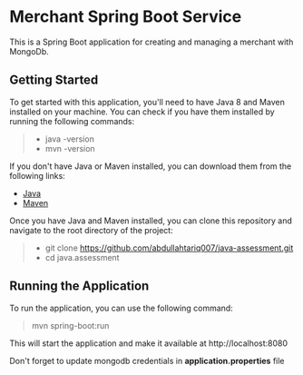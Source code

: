 # Merchant Spring Boot Service
This is a Spring Boot application for creating and managing a merchant with MongoDb.
## Getting Started
To get started with this application, you'll need to have Java 8 and Maven installed on your machine. You can check if you have them installed by running the following commands:

> - java -version 
> - mvn -version

If you don't have Java or Maven installed, you can download them from the following links:

* [Java](https://www.java.com/en/download/)
* [Maven](https://maven.apache.org/download.cgi)

Once you have Java and Maven installed, you can clone this repository and navigate to the root directory of the project:

> * git clone https://github.com/abdullahtariq007/java-assessment.git
> * cd java.assessment

## Running the Application
To run the application, you can use the following command:
> mvn spring-boot:run

This will start the application and make it available at http://localhost:8080

Don't forget to update mongodb credentials in **application.properties** file